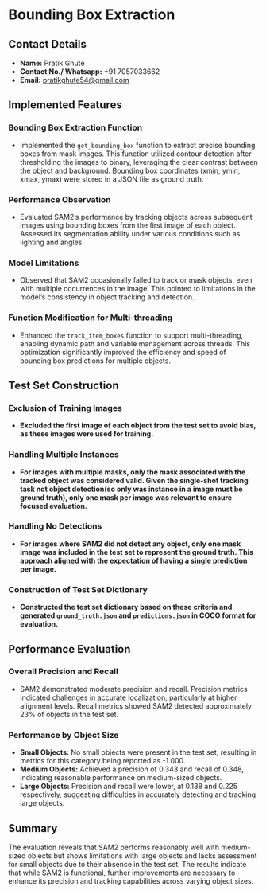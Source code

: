 # Bounding Box Extraction

## Contact Details
- **Name:** Pratik Ghute
- **Contact No./ Whatsapp:** +91 7057033662
- **Email:** pratikghute54@gmail.com

## Implemented Features

### Bounding Box Extraction Function
- Implemented the `get_bounding_box` function to extract precise bounding boxes from mask images. This function utilized contour detection after thresholding the images to binary, leveraging the clear contrast between the object and background. Bounding box coordinates (xmin, ymin, xmax, ymax) were stored in a JSON file as ground truth.

### Performance Observation
- Evaluated SAM2’s performance by tracking objects across subsequent images using bounding boxes from the first image of each object. Assessed its segmentation ability under various conditions such as lighting and angles.

### Model Limitations
- Observed that SAM2 occasionally failed to track or mask objects, even with multiple occurrences in the image. This pointed to limitations in the model’s consistency in object tracking and detection.

### Function Modification for Multi-threading
- Enhanced the `track_item_boxes` function to support multi-threading, enabling dynamic path and variable management across threads. This optimization significantly improved the efficiency and speed of bounding box predictions for multiple objects.

## **Test Set Construction**

### Exclusion of Training Images
- **Excluded the first image of each object from the test set to avoid bias, as these images were used for training.**

### Handling Multiple Instances
- **For images with multiple masks, only the mask associated with the tracked object was considered valid. Given the single-shot tracking task not object detection(so only was instance in a image must be ground truth), only one mask per image was relevant to ensure focused evaluation.**

### Handling No Detections
- **For images where SAM2 did not detect any object, only one mask image was included in the test set to represent the ground truth. This approach aligned with the expectation of having a single prediction per image.**

### Construction of Test Set Dictionary
- **Constructed the test set dictionary based on these criteria and generated `ground_truth.json` and `predictions.json` in COCO format for evaluation.**

## Performance Evaluation

### Overall Precision and Recall
- SAM2 demonstrated moderate precision and recall. Precision metrics indicated challenges in accurate localization, particularly at higher alignment levels. Recall metrics showed SAM2 detected approximately 23% of objects in the test set.

### Performance by Object Size
- **Small Objects:** No small objects were present in the test set, resulting in metrics for this category being reported as -1.000.
- **Medium Objects:** Achieved a precision of 0.343 and recall of 0.348, indicating reasonable performance on medium-sized objects.
- **Large Objects:** Precision and recall were lower, at 0.138 and 0.225 respectively, suggesting difficulties in accurately detecting and tracking large objects.

## Summary
The evaluation reveals that SAM2 performs reasonably well with medium-sized objects but shows limitations with large objects and lacks assessment for small objects due to their absence in the test set. The results indicate that while SAM2 is functional, further improvements are necessary to enhance its precision and tracking capabilities across varying object sizes.
